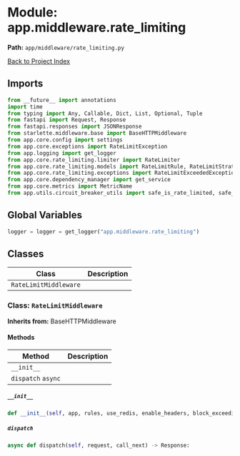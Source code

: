 # Module: app.middleware.rate_limiting

**Path:** `app/middleware/rate_limiting.py`

[Back to Project Index](../../../index.md)

## Imports
```python
from __future__ import annotations
import time
from typing import Any, Callable, Dict, List, Optional, Tuple
from fastapi import Request, Response
from fastapi.responses import JSONResponse
from starlette.middleware.base import BaseHTTPMiddleware
from app.core.config import settings
from app.core.exceptions import RateLimitException
from app.logging import get_logger
from app.core.rate_limiting.limiter import RateLimiter
from app.core.rate_limiting.models import RateLimitRule, RateLimitStrategy
from app.core.rate_limiting.exceptions import RateLimitExceededException
from app.core.dependency_manager import get_service
from app.core.metrics import MetricName
from app.utils.circuit_breaker_utils import safe_is_rate_limited, safe_increment_counter, safe_observe_histogram
```

## Global Variables
```python
logger = logger = get_logger("app.middleware.rate_limiting")
```

## Classes

| Class | Description |
| --- | --- |
| `RateLimitMiddleware` |  |

### Class: `RateLimitMiddleware`
**Inherits from:** BaseHTTPMiddleware

#### Methods

| Method | Description |
| --- | --- |
| `__init__` |  |
| `dispatch` `async` |  |

##### `__init__`
```python
def __init__(self, app, rules, use_redis, enable_headers, block_exceeding_requests, fallback_to_memory, limit_by_path) -> None:
```

##### `dispatch`
```python
async def dispatch(self, request, call_next) -> Response:
```
